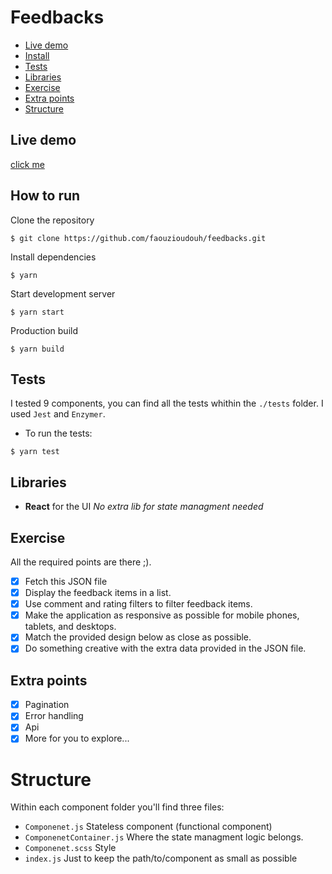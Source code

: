 # Feedbacks

* [Live demo](#live-demo)
* [Install](#how-to-run)
* [Tests](#tests)
* [Libraries](#libraries)
* [Exercise](#exercise)
* [Extra points](#extra-points)
* [Structure](#structure)

## Live demo
[click me](https://faouzioudouh.github.io/feedbacks/)

## How to run

Clone the repository
```
$ git clone https://github.com/faouzioudouh/feedbacks.git
```

Install dependencies
```
$ yarn
```

Start development server
```
$ yarn start
```

Production build
```
$ yarn build
```

## Tests
I tested 9 components, you can find all the tests whithin the `./tests` folder.
I used `Jest` and `Enzymer`.

- To run the tests:
```
$ yarn test
```

## Libraries
- **React** for the UI
_No extra lib for state managment needed_

## Exercise
All the required points are there ;).

- [x]   Fetch this JSON file
- [x]   Display the feedback items in a list.
- [x]   Use comment and rating filters to filter feedback items.
- [x]   Make the application as responsive as possible for mobile phones, tablets, and desktops.
- [x]   Match the provided design below as close as possible.
- [x]   Do something creative with the extra data provided in the JSON file.

## Extra points

- [x]   Pagination
- [x]   Error handling
- [x]   Api
- [x]   More for you to explore...

# Structure
Within each component folder you'll find three files:

- `Componenet.js` Stateless component (functional component)
- `ComponenetContainer.js` Where the state managment logic belongs.
- `Componenet.scss` Style
- `index.js` Just to keep the path/to/component as small as possible
